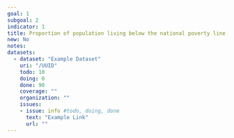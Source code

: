 ```yaml
---
goal: 1
subgoal: 2
indicator: 1
title: Proportion of population living below the national poverty line, by sex and age
new: No
notes:
datasets:
  - dataset: "Example Dataset"
    uri: "/UUID"
    todo: 10
    doing: 0
    done: 90
    coverage: ""
    organization: ""
    issues:
    - issue: info #todo, doing, done
      text: "Example Link"
      url: ""
---
```

